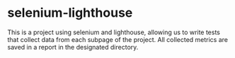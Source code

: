 # selenium-lighthouse
This is a project using selenium and lighthouse, allowing us to write tests that collect data from each subpage of the project. All collected metrics are saved in a report in the designated directory.

